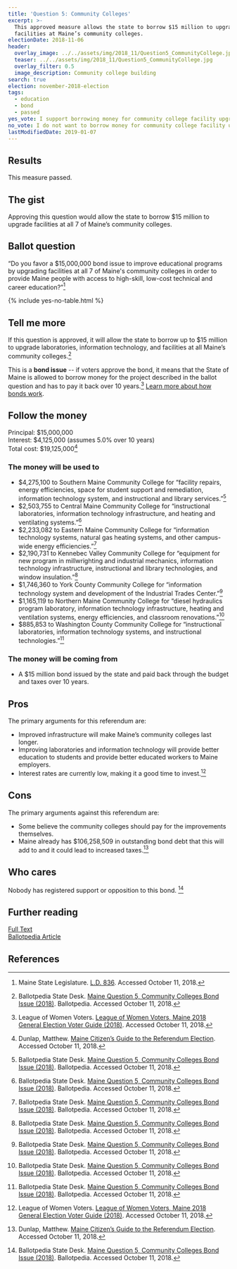 ```yaml
---
title: 'Question 5: Community Colleges'
excerpt: >-
  This approved measure allows the state to borrow $15 million to upgrade
  facilities at Maine’s community colleges.
electionDate: 2018-11-06
header:
  overlay_image: ../../assets/img/2018_11/Question5_CommunityCollege.jpg
  teaser: ../../assets/img/2018_11/Question5_CommunityCollege.jpg
  overlay_filter: 0.5
  image_description: Community college building
search: true
election: november-2018-election
tags:
  - education
  - bond
  - passed
yes_vote: I support borrowing money for community college facility upgrades.
no_vote: I do not want to borrow money for community college facility upgrades.
lastModifiedDate: 2019-01-07
---
```


## Results

This measure passed.

## The gist

Approving this question would allow the state to borrow $15 million to upgrade facilities at all 7 of Maine’s community colleges.

## Ballot question

“Do you favor a $15,000,000 bond issue to improve educational programs by upgrading facilities at all 7 of Maine's community colleges in order to provide Maine people with access to high-skill, low-cost technical and career education?”[^2]

{% include yes-no-table.html %}

## Tell me more

If this question is approved, it will allow the state to borrow up to $15 million to upgrade laboratories, information technology, and facilities at all Maine’s community colleges.[^1]

This is a **bond issue** -- if voters approve the bond, it means that the State of Maine is allowed to borrow money for the project described in the ballot question and has to pay it back over 10 years.[^3] [Learn more about how bonds work](/bonds).

## Follow the money

Principal: $15,000,000
<br>Interest: $4,125,000 (assumes 5.0% over 10 years)
<br>Total cost: $19,125,000[^4]

### The money will be used to

- $4,275,100 to Southern Maine Community College for “facility repairs, energy efficiencies, space for student support and remediation, information technology system, and instructional and library services.”[^1]
- $2,503,755 to Central Maine Community College for “instructional laboratories, information technology infrastructure, and heating and ventilating systems.”[^1]
- $2,233,082 to Eastern Maine Community College for “information technology systems, natural gas heating systems, and other campus-wide energy efficiencies.”[^1]
- $2,190,731 to Kennebec Valley Community College for “equipment for new program in millwrighting and industrial mechanics, information technology infrastructure, instructional and library technologies, and window insulation.”[^1]
- $1,746,360 to York County Community College for “information technology system and development of the Industrial Trades Center.”[^1]
- $1,165,119 to Northern Maine Community College for “diesel hydraulics program laboratory, information technology infrastructure, heating and ventilation systems, energy efficiencies, and classroom renovations.”[^1]
- $885,853 to Washington County Community College for “instructional laboratories, information technology systems, and instructional technologies.”[^1]

### The money will be coming from

- A $15 million bond issued by the state and paid back through the budget and taxes over 10 years.

## Pros

The primary arguments for this referendum are:

- Improved infrastructure will make Maine’s community colleges last longer.
- Improving laboratories and information technology will provide better education to students and provide better educated workers to Maine employers.
- Interest rates are currently low, making it a good time to invest.[^3]

## Cons

The primary arguments against this referendum are:

- Some believe the community colleges should pay for the improvements themselves.
- Maine already has $106,258,509 in outstanding bond debt that this will add to and it could lead to increased taxes.[^4]

## Who cares

Nobody has registered support or opposition to this bond. [^1]

## Further reading

[Full Text](http://www.mainelegislature.org/legis/bills/getPDF.asp?paper=HP0585&item=2&snum=128)
<br>[Ballotpedia Article](<https://ballotpedia.org/Maine_Question_5,_Community_Colleges_Bond_Issue_(2018)>)

## References

[^1]: Ballotpedia State Desk. [Maine Question 5, Community Colleges Bond Issue (2018)](<https://ballotpedia.org/Maine_Question_5,_Community_Colleges_Bond_Issue_(2018)>). Ballotpedia. Accessed October 11, 2018.

[^2]: Maine State Legislature. [L.D. 836](http://www.mainelegislature.org/legis/bills/getPDF.asp?paper=HP0585&item=2&snum=128). Accessed October 11, 2018.

[^3]: League of Women Voters. [League of Women Voters, Maine 2018 General Election Voter Guide (2018)](http://www.lwvme.org/files/VG_2018_Statewide.pdf). Accessed October 11, 2018.

[^4]: Dunlap, Matthew. [Maine Citizen’s Guide to the Referendum Election](https://www.maine.gov/sos/cec/elec/upcoming/pdf/citizensguide.pdf). Accessed October 11, 2018.
